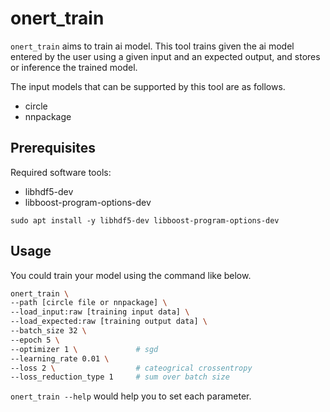 # onert_train

`onert_train` aims to train ai model. This tool trains given the ai model entered by the user using a given input and an  expected output, and stores or inference the trained model.

The input models that can be supported by this tool are as follows.
- circle
- nnpackage

## Prerequisites

Required software tools:
  - libhdf5-dev
  - libboost-program-options-dev

```
sudo apt install -y libhdf5-dev libboost-program-options-dev
```

## Usage

You could train your model using the command like below.  

```bash
onert_train \
--path [circle file or nnpackage] \
--load_input:raw [training input data] \
--load_expected:raw [training output data] \
--batch_size 32 \ 
--epoch 5 \
--optimizer 1 \             # sgd
--learning_rate 0.01 \   
--loss 2 \                  # cateogrical crossentropy
--loss_reduction_type 1     # sum over batch size
```

`onert_train --help` would help you to set each parameter.
